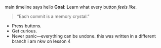 main timeline says hello
**Goal:** Learn what every button *feels like.*

> “Each commit is a memory crystal.”

- Press buttons.
- Get curious.
- Never panic—everything can be undone.
this was written in a different branch
i am nkw on lesson 4
